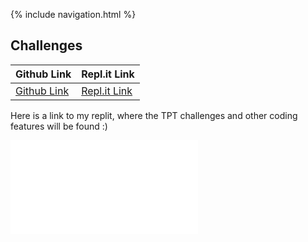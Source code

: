 {% include navigation.html %}

## Challenges
| Github Link | Repl.it Link | 
| ------------ | ----------- |
| [Github Link](https://github.com/VidhiKulkarni/individualrepo) | [Repl.it Link](https://replit.com/@vidhik/individualrepo-1) |


Here is a link to my replit, where the TPT challenges and other coding features will be found :)

<iframe frameborder=“0” width=“100%” height=“800px” src=“https://replit.com/@vidhik/individualrepo-1">
